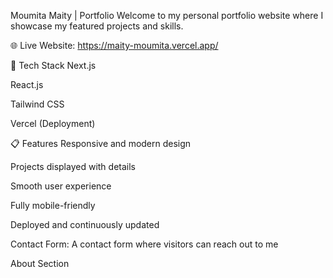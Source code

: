 Moumita Maity | Portfolio
Welcome to my personal portfolio website where I showcase my featured projects and skills.

🌐 Live Website:
https://maity-moumita.vercel.app/

🚀 Tech Stack
Next.js

React.js

Tailwind CSS

Vercel (Deployment)

📋 Features
Responsive and modern design

Projects displayed with details

Smooth user experience

Fully mobile-friendly

Deployed and continuously updated

Contact Form: A contact form where visitors can reach out to me

About Section

